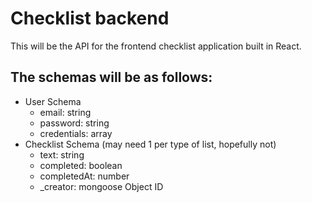 # Checklist backend

This will be the API for the frontend checklist application built in React.

<h2>The schemas will be as follows:</h2>
<ul>
<li>User Schema
<ul>
<li>email: string</li>
<li>password: string</li>
<li>credentials: array</li>
</ul>
</li>
<li>Checklist Schema (may need 1 per type of list, hopefully not)
<ul>
<li>text: string</li>
<li>completed: boolean</li>
<li>completedAt: number</li>
<li>_creator: mongoose Object ID</li>
</ul>
</li>
</ul>
